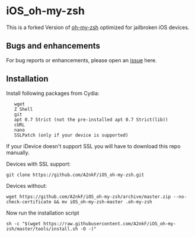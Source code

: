 # iOS_oh-my-zsh

This is a forked Version of [oh-my-zsh](https://github.com/robbyrussell/oh-my-zsh) optimized for jailbroken iOS devices.

## Bugs and enhancements

For bug reports or enhancements, please open an [issue](https://github.com/A2nkF/iOS_oh-my-zsh/issues) here.

## Installation

Install following packages from Cydia:

```    
   wget 
   Z Shell
   git
   apt 0.7 Strict (not the pre-installed apt 0.7 Strict(lib))
   cURL
   nano
   SSLPatch (only if your device is supported)
``` 



If your iDevice doesn't support SSL you will have to download this repo manually.

Devices with SSL support:

`git clone https://github.com/A2nkF/iOS_oh-my-zsh.git`

Devices without:

`wget https://github.com/A2nkF/iOS_oh-my-zsh/archive/master.zip --no-check-certificate && mv iOS_oh-my-zsh-master .oh-my-zsh`

Now run the installation script 

```shell
sh -c "$(wget https://raw.githubusercontent.com/A2nkF/iOS_oh-my-zsh/master/tools/install.sh -O -)"
```
